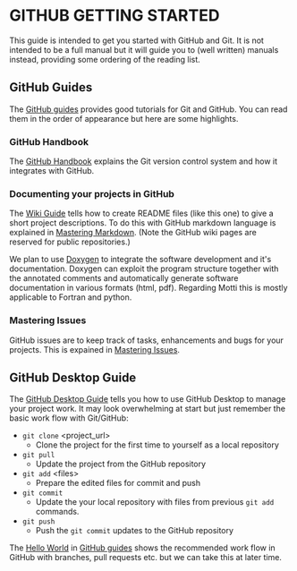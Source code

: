 # GITHUB GETTING STARTED
This guide is intended to get you started with GitHub and Git. It is not intended 
to be a full manual but it will guide you to (well written) manuals instead, providing
some ordering of the reading list.

## GitHub Guides
The [GitHub guides](https://guides.github.com) provides good tutorials for Git and GitHub.
You can read them in the order of appearance but here are some highlights.

### GitHub Handbook
The [GitHub Handbook](https://guides.github.com/introduction/git-handbook/) explains the Git
version control system and how it integrates with GitHub.

### Documenting your projects in GitHub
The [Wiki Guide](https://guides.github.com/features/wikis/) tells how to create README files
(like this one) to give a short project descriptions. To do this with GitHub markdown language 
is explained in [Mastering Markdown](https://guides.github.com/features/mastering-markdown/). 
(Note the GitHub wiki pages are reserved for public repositories.)

We plan to use [Doxygen](https://www.doxygen.nl/index.html) to integrate the software development and it's documentation.
Doxygen can exploit the program structure together with the annotated comments and automatically
generate software documentation in various formats (html, pdf). Regarding Motti this is mostly
applicable to Fortran and python. 

### Mastering Issues
GitHub issues are to keep track of tasks, enhancements and bugs for your projects. This
is expained in [Mastering Issues](https://guides.github.com/features/issues/).

## GitHub Desktop Guide
The [GitHub Desktop Guide](https://docs.github.com/en/desktop) tells you how to use 
GitHub Desktop to manage your project work. It may look overwhelming at start but
just remember the basic work flow with Git/GitHub:
+ `git clone` \<project_url\>
  + Clone the project for the first time to yourself as a local repository
+ `git pull`
  + Update the project from the GitHub repository
+ `git add` \<files\>
  + Prepare the edited files for commit and push
+ `git commit`
  + Update the your local repository with files from previous `git add` commands.
+ `git push`
  + Push the `git commit` updates to the GitHub repository
  
The [Hello World](https://guides.github.com/activities/hello-world/) in [GitHub guides](https://guides.github.com) 
shows the recommended work flow in GitHub with branches, pull requests etc. but we can take this at later time.

